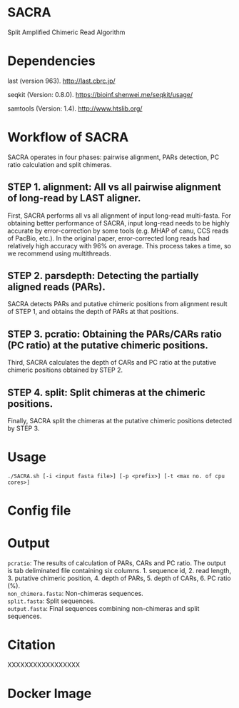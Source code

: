 # SACRA
Split Amplified Chimeric Read Algorithm

# Dependencies

last (version 963).
http://last.cbrc.jp/

seqkit (Version: 0.8.0).
https://bioinf.shenwei.me/seqkit/usage/

samtools (Version: 1.4).
http://www.htslib.org/

# Workflow of SACRA
SACRA operates in four phases: pairwise alignment, PARs detection, PC ratio calculation and split chimeras.  

## STEP 1. alignment: All vs all pairwise alignment of long-read by LAST aligner.  
First, SACRA performs all vs all alignment of input long-read multi-fasta. For obtaining better performance of SACRA, input long-read needs to be highly accurate by error-correction by some tools (e.g. MHAP of canu, CCS reads of PacBio, etc.). In the original paper, error-corrected long reads had relatively high accuracy with 96% on average. This process takes a time, so we recommend using multithreads.  

## STEP 2. parsdepth: Detecting the partially aligned reads (PARs).
SACRA detects PARs and putative chimeric positions from alignment result of STEP 1, and obtains the depth of PARs at that positions.

## STEP 3. pcratio: Obtaining the PARs/CARs ratio (PC ratio) at the putative chimeric positions.
Third, SACRA calculates the depth of CARs and PC ratio at the putative chimeric positions obtained by STEP 2.  

## STEP 4. split: Split chimeras at the chimeric positions.
Finally, SACRA split the chimeras at the putative chimeric positions detected by STEP 3.

# Usage
```
./SACRA.sh [-i <input fasta file>] [-p <prefix>] [-t <max no. of cpu cores>]
```

# Config file

# Output
`pcratio`: The results of calculation of PARs, CARs and PC ratio. The output is tab deliminated file containing six columns. 1. sequence id, 2. read length, 3. putative chimeric position, 4. depth of PARs, 5. depth of CARs, 6. PC ratio (%).  
`non_chimera.fasta`: Non-chimeras sequences.  
`split.fasta`: Split sequences.  
`output.fasta`: Final sequences combining non-chimeras and split sequences.  

# Citation
XXXXXXXXXXXXXXXXX  

# Docker Image
